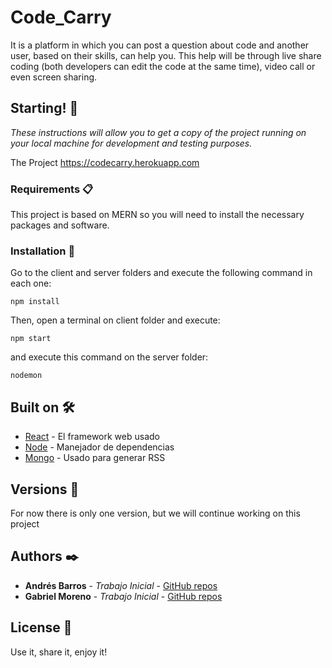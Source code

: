 # Code_Carry

It is a platform in which you can post a question about code and another user, based on their skills, can help you. This help will be through live share coding (both developers can edit the code at the same time), video call or even screen sharing.

## Starting! 🚀

_These instructions will allow you to get a copy of the project running on your local machine for development and testing purposes._

The Project
https://codecarry.herokuapp.com


### Requirements 📋

This project is based on MERN so you will need to install the necessary packages and software.



### Installation 🔧

Go to the client and server folders and execute the following command in each one:

```
npm install
```

Then, open a terminal on client folder and execute:

```
npm start
```

and execute this command on the server folder:
```
nodemon
```

## Built on 🛠️



* [React](https://es.reactjs.org/docs/getting-started.html) - El framework web usado
* [Node](https://nodejs.org/api/documentation.html) - Manejador de dependencias
* [Mongo](https://docs.mongodb.com/) - Usado para generar RSS


## Versions 📌

For now there is only one version, but we will continue working on this project

## Authors ✒️



* **Andrés Barros** - *Trabajo Inicial* - [GitHub repos](https://github.com/andresbr92?tab=repositories)
* **Gabriel Moreno** - *Trabajo Inicial* - [GitHub repos](https://github.com/Gabi8311)

## License 📄

Use it, share it, enjoy it!


